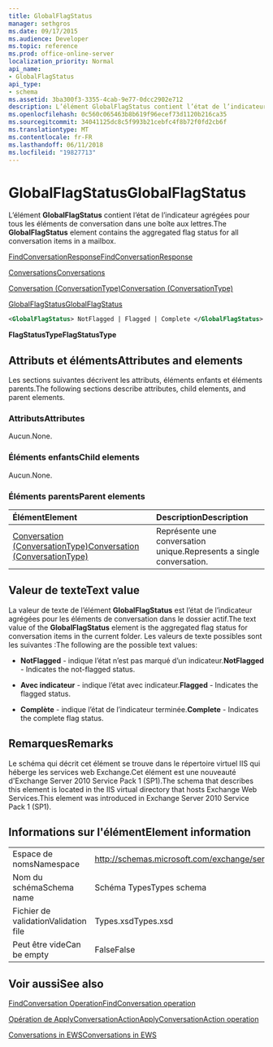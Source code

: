 ```yaml
---
title: GlobalFlagStatus
manager: sethgros
ms.date: 09/17/2015
ms.audience: Developer
ms.topic: reference
ms.prod: office-online-server
localization_priority: Normal
api_name:
- GlobalFlagStatus
api_type:
- schema
ms.assetid: 3ba300f3-3355-4cab-9e77-0dcc2902e712
description: L’élément GlobalFlagStatus contient l’état de l’indicateur agrégées pour tous les éléments de conversation dans une boîte aux lettres.
ms.openlocfilehash: 0c560c065463b8b619f96ecef73d1120b216ca35
ms.sourcegitcommit: 34041125dc8c5f993b21cebfc4f8b72f0fd2cb6f
ms.translationtype: MT
ms.contentlocale: fr-FR
ms.lasthandoff: 06/11/2018
ms.locfileid: "19827713"
---
```

# <a name="globalflagstatus"></a><span data-ttu-id="b0f51-103">GlobalFlagStatus</span><span class="sxs-lookup"><span data-stu-id="b0f51-103">GlobalFlagStatus</span></span>

<span data-ttu-id="b0f51-104">L’élément **GlobalFlagStatus** contient l’état de l’indicateur agrégées pour tous les éléments de conversation dans une boîte aux lettres.</span><span class="sxs-lookup"><span data-stu-id="b0f51-104">The **GlobalFlagStatus** element contains the aggregated flag status for all conversation items in a mailbox.</span></span> 
  
[<span data-ttu-id="b0f51-105">FindConversationResponse</span><span class="sxs-lookup"><span data-stu-id="b0f51-105">FindConversationResponse</span></span>](findconversationresponse.md)
  
[<span data-ttu-id="b0f51-106">Conversations</span><span class="sxs-lookup"><span data-stu-id="b0f51-106">Conversations</span></span>](conversations-ex15websvcsotherref.md)
  
[<span data-ttu-id="b0f51-107">Conversation (ConversationType)</span><span class="sxs-lookup"><span data-stu-id="b0f51-107">Conversation (ConversationType)</span></span>](conversation-conversationtype.md)
  
[<span data-ttu-id="b0f51-108">GlobalFlagStatus</span><span class="sxs-lookup"><span data-stu-id="b0f51-108">GlobalFlagStatus</span></span>](globalflagstatus.md)
  
```XML
<GlobalFlagStatus> NotFlagged | Flagged | Complete </GlobalFlagStatus>
```

 <span data-ttu-id="b0f51-109">**FlagStatusType**</span><span class="sxs-lookup"><span data-stu-id="b0f51-109">**FlagStatusType**</span></span>
## <a name="attributes-and-elements"></a><span data-ttu-id="b0f51-110">Attributs et éléments</span><span class="sxs-lookup"><span data-stu-id="b0f51-110">Attributes and elements</span></span>

<span data-ttu-id="b0f51-111">Les sections suivantes décrivent les attributs, éléments enfants et éléments parents.</span><span class="sxs-lookup"><span data-stu-id="b0f51-111">The following sections describe attributes, child elements, and parent elements.</span></span>
  
### <a name="attributes"></a><span data-ttu-id="b0f51-112">Attributs</span><span class="sxs-lookup"><span data-stu-id="b0f51-112">Attributes</span></span>

<span data-ttu-id="b0f51-113">Aucun.</span><span class="sxs-lookup"><span data-stu-id="b0f51-113">None.</span></span>
  
### <a name="child-elements"></a><span data-ttu-id="b0f51-114">Éléments enfants</span><span class="sxs-lookup"><span data-stu-id="b0f51-114">Child elements</span></span>

<span data-ttu-id="b0f51-115">Aucun.</span><span class="sxs-lookup"><span data-stu-id="b0f51-115">None.</span></span>
  
### <a name="parent-elements"></a><span data-ttu-id="b0f51-116">Éléments parents</span><span class="sxs-lookup"><span data-stu-id="b0f51-116">Parent elements</span></span>

|<span data-ttu-id="b0f51-117">**Élément**</span><span class="sxs-lookup"><span data-stu-id="b0f51-117">**Element**</span></span>|<span data-ttu-id="b0f51-118">**Description**</span><span class="sxs-lookup"><span data-stu-id="b0f51-118">**Description**</span></span>|
|:-----|:-----|
|[<span data-ttu-id="b0f51-119">Conversation (ConversationType)</span><span class="sxs-lookup"><span data-stu-id="b0f51-119">Conversation (ConversationType)</span></span>](conversation-conversationtype.md) <br/> |<span data-ttu-id="b0f51-120">Représente une conversation unique.</span><span class="sxs-lookup"><span data-stu-id="b0f51-120">Represents a single conversation.</span></span>  <br/> |
   
## <a name="text-value"></a><span data-ttu-id="b0f51-121">Valeur de texte</span><span class="sxs-lookup"><span data-stu-id="b0f51-121">Text value</span></span>

<span data-ttu-id="b0f51-122">La valeur de texte de l’élément **GlobalFlagStatus** est l’état de l’indicateur agrégées pour les éléments de conversation dans le dossier actif.</span><span class="sxs-lookup"><span data-stu-id="b0f51-122">The text value of the **GlobalFlagStatus** element is the aggregated flag status for conversation items in the current folder.</span></span> <span data-ttu-id="b0f51-123">Les valeurs de texte possibles sont les suivantes :</span><span class="sxs-lookup"><span data-stu-id="b0f51-123">The following are the possible text values:</span></span> 
  
- <span data-ttu-id="b0f51-124">**NotFlagged** - indique l’état n’est pas marqué d’un indicateur.</span><span class="sxs-lookup"><span data-stu-id="b0f51-124">**NotFlagged** - Indicates the not-flagged status.</span></span> 
    
- <span data-ttu-id="b0f51-125">**Avec indicateur** - indique l’état avec indicateur.</span><span class="sxs-lookup"><span data-stu-id="b0f51-125">**Flagged** - Indicates the flagged status.</span></span> 
    
- <span data-ttu-id="b0f51-126">**Complète** - indique l’état de l’indicateur terminée.</span><span class="sxs-lookup"><span data-stu-id="b0f51-126">**Complete** - Indicates the complete flag status.</span></span> 
    
## <a name="remarks"></a><span data-ttu-id="b0f51-127">Remarques</span><span class="sxs-lookup"><span data-stu-id="b0f51-127">Remarks</span></span>

<span data-ttu-id="b0f51-128">Le schéma qui décrit cet élément se trouve dans le répertoire virtuel IIS qui héberge les services web Exchange.Cet élément est une nouveauté d'Exchange Server 2010 Service Pack 1 (SP1).</span><span class="sxs-lookup"><span data-stu-id="b0f51-128">The schema that describes this element is located in the IIS virtual directory that hosts Exchange Web Services.This element was introduced in Exchange Server 2010 Service Pack 1 (SP1).</span></span>
  
## <a name="element-information"></a><span data-ttu-id="b0f51-129">Informations sur l'élément</span><span class="sxs-lookup"><span data-stu-id="b0f51-129">Element information</span></span>

|||
|:-----|:-----|
|<span data-ttu-id="b0f51-130">Espace de noms</span><span class="sxs-lookup"><span data-stu-id="b0f51-130">Namespace</span></span>  <br/> |http://schemas.microsoft.com/exchange/services/2006/types  <br/> |
|<span data-ttu-id="b0f51-131">Nom du schéma</span><span class="sxs-lookup"><span data-stu-id="b0f51-131">Schema name</span></span>  <br/> |<span data-ttu-id="b0f51-132">Schéma Types</span><span class="sxs-lookup"><span data-stu-id="b0f51-132">Types schema</span></span>  <br/> |
|<span data-ttu-id="b0f51-133">Fichier de validation</span><span class="sxs-lookup"><span data-stu-id="b0f51-133">Validation file</span></span>  <br/> |<span data-ttu-id="b0f51-134">Types.xsd</span><span class="sxs-lookup"><span data-stu-id="b0f51-134">Types.xsd</span></span>  <br/> |
|<span data-ttu-id="b0f51-135">Peut être vide</span><span class="sxs-lookup"><span data-stu-id="b0f51-135">Can be empty</span></span>  <br/> |<span data-ttu-id="b0f51-136">False</span><span class="sxs-lookup"><span data-stu-id="b0f51-136">False</span></span>  <br/> |
   
## <a name="see-also"></a><span data-ttu-id="b0f51-137">Voir aussi</span><span class="sxs-lookup"><span data-stu-id="b0f51-137">See also</span></span>



[<span data-ttu-id="b0f51-138">FindConversation Operation</span><span class="sxs-lookup"><span data-stu-id="b0f51-138">FindConversation operation</span></span>](findconversation-operation.md)
  
[<span data-ttu-id="b0f51-139">Opération de ApplyConversationAction</span><span class="sxs-lookup"><span data-stu-id="b0f51-139">ApplyConversationAction operation</span></span>](applyconversationaction-operation.md)


[<span data-ttu-id="b0f51-140">Conversations in EWS</span><span class="sxs-lookup"><span data-stu-id="b0f51-140">Conversations in EWS</span></span>](http://msdn.microsoft.com/library/91e64629-db6c-4c94-9dcb-d386232e8467%28Office.15%29.aspx)

